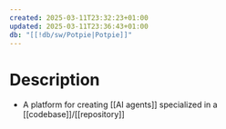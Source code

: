 ```yaml
---
created: 2025-03-11T23:32:23+01:00
updated: 2025-03-11T23:36:43+01:00
db: "[[!db/sw/Potpie|Potpie]]"
---
```

# Description
- A platform for creating [[AI agents]] specialized in a [[codebase]]/[[repository]]